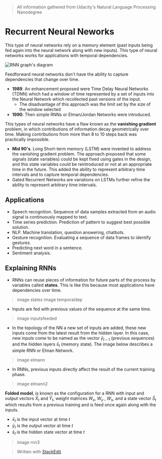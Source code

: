 > All information gathered from Udacity's Natural Language Processing Nanodegree

# Recurrent Neural Neworks

This type of neural networks rely on a memory element (past inputs being fed again into the neural network along with new inputs). This type of neural networks works for applications with temporal dependencies. 

![RNN graph's diagram](https://raw.githubusercontent.com/euphonie/study-notes/master/Computer%20Science/Theory/Natural%20Language%20Processing/rnn.png)

Feedforward neural networks don't have the ability to capture dependencies that change over time.

- **1989**. An enhancement proposed were Time Delay Neural Networks (TDNN) which had a window of time represented by a set of inputs into the Neural Network which recollected past versions of the input. 
	- The disadvantage of this approach was the limit set by the size of the window selected
- **1990**. Then simple RNNs or Elman/Jordan Networks were introduced.

This types of neural networks have a flaw known as the **vanishing gradient** problem, in which contributions of information decay geometrically over time. Making contributions from more than  8 to 10 steps back was practically impossible.

- **Mid 90's**. Long Short-term memory (LSTM) were invented to address the vanishing gradient problem. The approach proposed that some signals (state variables) could be kept fixed using gates in the design, and this state variables could be reintroduced or not at an appropriate time in the future. This added the ability to represent arbitrary time intervals and to capture temporal dependencies.
- Gated Recurrent Networks are variations on LSTMs further refine the ability to represent arbitrary time intervals.

## Applications

- Speech recognition. Sequence of data samples extracted from an audio signal is continuously mapped to text. 
- Time series prediction. Prediction of pattern to suggest best possible solution.
- NLP. Machine translation, question answering, chatbots.
- Gesture recognition. Evaluating a sequence of data frames to identify gestures.
- Predicting next word in a sentence.
- Sentiment analysis.

## Explaining RNNs

- RNNs can reuse pieces of information for future parts of the process by variables called **states**. This is like this because most applications have dependencies over time.

> image states
>image temporaldep

- Inputs are fed with previous values of the sequence at the same time.

> image inputsfeeded

- In the topology of the NN a new set of inputs are added, these new inputs come from the latest result from the hidden layer. In this case, new inputs come to be named as the vector $\bar{y}_{t-1}$ (previous sequences) and the hidden layers $\bar{s}_t$ (memory state). The image below describes a simple RNN or Elman Network.

> image elmann

- In RNNs, previous inputs directly affect the result of the current training phase.

> image elmann2

**Folded model**, is known as the configuration for a RNN with input and output vectors $\bar{X}_t$ and $\bar{Y}_t$, weight matrices $W_x$, $W_y$ , $W_s$, and a state vector $\bar{S}_t$ which results from a previous training and is feed once again along with the inputs.

- $\bar{x}_t$ is the input vector at time $t$
- $\bar{y}_t$ is the output vector at time $t$
- $\bar{s}_t$ is the hidden state vector at time $t$

> image rnn3



> Written with [StackEdit](https://stackedit.io/).
<!--stackedit_data:
eyJoaXN0b3J5IjpbODgxNDQ4MTc4LC0xODYwMjA1NDczLDIzOD
M4NjAxLC00MDQ0MTg0NCwtNDkxOTM4NzQ2LC0xMTAxNDUwOTA4
LDQ1ODkyMDQxMywxMDg1MDA4NzY4LDE0MDI3NTIwNTcsMTk4Nj
Y3NzY0MiwxMDAzMDYxNzkzLC0xMDUyMzk1NTYzLC01OTMzMTg1
MTUsNDY3MTIwMTM3LDEwOTE2MjY4NzksLTMzOTM1MjgyNiwtMT
IxMjg3MzA0NiwxMzM1OTY0ODQxLDQwMjAwOTUzMSwtNzQ3OTI3
MDddfQ==
-->